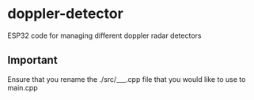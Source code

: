 # doppler-detector
ESP32 code for managing different doppler radar detectors

## Important
Ensure that you rename the ./src/___.cpp file that you would like to use to main.cpp